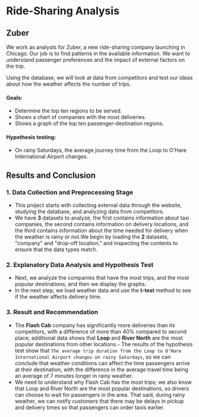 # Ride-Sharing Analysis

## Zuber

We work as analysts for Zuber, a new ride-sharing company launching in Chicago. Our job is to find patterns in the available information. We want to understand passenger preferences and the impact of external factors on the trip.

Using the database, we will look at data from competitors and test our ideas about how the weather affects the number of trips.

#### Goals:
- Determine the top ten regions to be served.
- Shows a chart of companies with the most deliveries.
- Shows a graph of the top ten passenger-destination regions.

#### Hypothesis testing:

- On rainy Saturdays, the average journey time from the Loop to O'Hare International Airport changes. 

## Results and Conclusion

### 1. Data Collection and Preprocessing Stage

- This project starts with collecting external data through the website, studying the database, and analyzing data from competitors.
- We have **3** datasets to analyze, the first contains information about taxi companies, the second contains information on delivery locations, and the third contains information about the time needed for delivery when the weather is rainy or not.We begin by loading the **2** datasets, "company" and "drop-off location," and inspecting the contents to ensure that the data types match.

### 2. Explanatory Data Analysis and Hypothesis Test

- Next, we analyze the companies that have the most trips, and the most popular destinations, and then we display the graphs.
- In the next step, we load weather data and use the **t-test** method to see if the weather affects delivery time.

### 3. Result and Recommendation

- The **Flash Cab** company has significantly more deliveries than its competitors, with a difference of more than 40% compared to second place; additional data shows that **Loop** and **River North** are the most popular destinations from other locations.- The results of the hypothesis test show that `The average trip duration from the Loop to O'Hare International Airport changes on rainy Saturdays`, so we can conclude that weather conditions can affect the time passengers arrive at their destination, with the difference in the average travel time being an average of 7 minutes longer in rainy weather.
- We need to understand why Flash Cab has the most trips; we also know that Loop and River North are the most popular destinations, so drivers can choose to wait for passengers in the area. That said, during rainy weather, we can notify *customers* that there may be delays in pickup and delivery times so that passengers can order taxis earlier.

